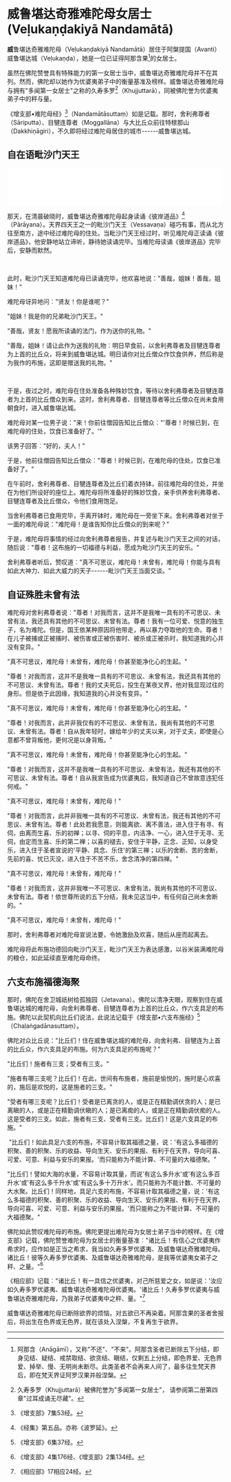# 威鲁堪达奇雅难陀母女居士(Veḷukaṇḍakiyā Nandamātā)

**威**鲁堪达奇雅难陀母（Veḷukaṇḍakiyā Nandamātā）居住于阿槃提国（Avanti）威鲁堪达城（Veḷukaṇḍa），她是一位已证得阿那含果[^1]的女居士。

虽然在佛陀赞誉具有特殊能力的第一女居士当中，威鲁堪达奇雅难陀母并不在其列。然而，佛陀却以她作为优婆夷弟子中的衡量基准及榜样。威鲁堪达奇雅难陀母与拥有"多闻第一女居士"之称的久寿多罗[^2]（Khujjuttarā），同被佛陀誉为优婆夷弟子中的秤与量。

《增支部•难陀母经》[^3]（Nandamātāsuttaṃ）如是记载。那时，舍利弗尊者（Sāriputta）、目犍连尊者（Moggallāna）与大比丘众前往特榇那山（Dakkhiṇāgiri），不久即将经过难陀母居住的城市------威鲁堪达城。

## 自在语毗沙门天王

<iframe frameborder="0" marginwidth="0" marginheight="0" width=500 height=86 src="./mp3/2.12-1.mp3"></iframe>

那天，在清晨破晓时，威鲁堪达奇雅难陀母起身读诵《彼岸道品》[^4]（Pārāyana）。天界四天王之一的毗沙门天王（Vessavaṇa）碰巧有事，而从北方往至南方，途中经过难陀母的住处。当毗沙门天王经过时，听见难陀母正读诵《彼岸道品》，他安静地站立谛听，静待她读诵完毕。当难陀母读诵《彼岸道品》完毕后，安静而默然。

 

此时，毗沙门天王知道难陀母已读诵完毕，他欢喜地说："善哉，姐妹！善哉，姐妹！"

难陀母讶异地问︰"贤友！你是谁呢？"

"姐妹！我是你的兄弟毗沙门天王。"

"善哉，贤友！愿我所读诵的法门，作为送你的礼物。"

"善哉，姐妹！请让此作为送我的礼物︰明日早食前，以舍利弗尊者及目犍连尊者为上首的比丘众，将来到威鲁堪达城。明日请你对比丘僧众作饮食供养，然后称是为我作的布施，这即是赠送我的礼物。"

 

于是，夜过之时，难陀母在住处准备各种殊妙饮食，等待以舍利弗尊者及目犍连尊者为上首的比丘僧众到来。这时，舍利弗尊者、目犍连尊者等比丘僧众在尚未食用朝食时，进入威鲁堪达城。

难陀母对某一位男子说："来！你前往僧园告知比丘僧众︰"'尊者！时候已到，在难陀母的住处，饮食已准备好了。'"

该男子回答︰"好的，夫人！"

于是，他前往僧园告知比丘僧众︰"尊者！时候已到，在难陀母的住处，饮食已准备好了。"

在午前时，舍利弗尊者、目犍连尊者及比丘们着衣持钵，前往难陀母的住处，并坐在为他们所设好的座位上。难陀母将所准备好的殊妙饮食，亲手供养舍利弗尊者、目犍连尊者及比丘僧众，令他们食用饱足。

当舍利弗尊者已食用完毕，手离开钵时，难陀母在一旁坐下来。舍利弗尊者对坐于一面的难陀母说："难陀母！是谁告知你比丘僧众的到来呢？"

于是，难陀母将事情的经过向舍利弗尊者报告，并复述与毗沙门天王之间的对话，随后说︰"尊者！这布施的一切福德与利益，愿成为毗沙门天王的安乐。"

舍利弗尊者听后，赞叹道︰"真不可思议，难陀母！未曾有，难陀母！你能与具有如此大神力、如此大威力的天子------毗沙门天王当面交谈。"

## 自证殊胜未曾有法

难陀母对舍利弗尊者说︰"尊者！对我而言，这并不是我唯一具有的不可思议、未曾有法，我还具有其他的不可思议、未曾有法。尊者！我有一位可爱、悦意的独生子，名为难陀。但是，国王依某种原因将他带走，再以暴力夺取他的生命。尊者！在儿子被捕或正被捕时、被伤害或正被伤害时、被杀或正被杀时，我知道我的心并没有变异。"

"真不可思议，难陀母！未曾有，难陀母！你甚至能净化心的生起。"

"尊者！对我而言，这并不是我唯一具有的不可思议、未曾有法，我还具有其他的不可思议、未曾有法。尊者！我的丈夫死后，投生在某夜叉界，他对我显现过往的身形。但是依于此因缘，我知道我的心并没有变异。"

"真不可思议，难陀母！未曾有，难陀母！你甚至能净化心的生起。"

"尊者！对我而言，此并非我仅有的不可思议、未曾有法，我尚有其他的不可思议、未曾有法。尊者！自从我年轻时，嫁给年少的丈夫以来，对于丈夫，即使是心意都不曾背叛他，更何况是以身背叛。"

"真不可思议，难陀母！未曾有，难陀母！你甚至能净化心的生起。"

"尊者！对我而言，这并不是我唯一具有的不可思议、未曾有法，我还有其他的不可思议、未曾有法。尊者！自从我宣告成为优婆夷后，我知道自己不曾故意违犯任何戒。"

"真不可思议，难陀母！未曾有，难陀母！"

"尊者！对我而言，此并非我唯一具有的不可思议、未曾有法，我还有其他的不可思议、未曾有法。尊者！此处若我愿意，则能离欲、离不善法，进入住于有寻、有伺，由离而生喜、乐的初禅；以寻、伺的平息，内洁净、一心，进入住于无寻、无伺，由定而生喜、乐的第二禅；以喜的褪去，安住于平静，正念、正知，以身受乐，进入住于圣者宣说的'平静、具念、乐住'的第三禅；以乐的舍断、苦的舍断，先前的喜、忧已灭没，进入住于不苦不乐，舍念清净的第四禅。"

"真不可思议，难陀母！未曾有，难陀母！"

"尊者！对我而言，这并非我唯一不可思议、未曾有法，我尚有其他的不可思议、未曾有法。尊者！依世尊所说的五下分结，我未见这当中，有任何自己尚未舍断的。"

"真不可思议，难陀母！未曾有，难陀母！"

那时，舍利弗尊者对难陀母宣说法要，令她激励及欢喜，随后从座而起离去。

难陀母将此布施功德回向毗沙门天王，毗沙门天王为表达感激，以谷米装满难陀母的粮仓，如此延续直至难陀母命终。

## 六支布施福德海聚

那时，佛陀在舍卫城祇树给孤独园（Jetavana）。佛陀以清净天眼，观察到住在威鲁堪达城的难陀母，向舍利弗尊者、目犍连尊者为上首的比丘众，作六支具足的布施。佛陀以此契机向比丘们说法，此说法记载于《增支部•六支布施经》[^5]（Chaḷaṅgadānasuttaṃ）。

佛陀对众比丘说："比丘们！住在威鲁堪达城的难陀母，向舍利弗、目犍连为上首的比丘众，作六支具足的布施。何为六支具足的布施呢？"

"比丘们！施者有三支；受者有三支。"

"施者有哪三支呢？比丘们！在此，世间有布施者，施前是愉悦的，施时是心欢喜的，施后是欢悦的，这是施者的三支。"

"受者有哪三支呢？比丘们！受者是已离贪的人，或是正在精勤调伏贪的人；是已离瞋的人，或是正在精勤调伏瞋的人；是已离痴的人，或是正在精勤调伏痴的人。这是受者的三支。如此，施者有三支、受者有三支。比丘们！这是六支具足的布施。"

 "比丘们！如此具足六支的布施，不容易计取其福德之量，说：'有这么多福德的积聚、善的积聚、乐的收益、导向生天、安乐的果报、有利于在天界，导向可喜、可爱、可意、利益与安乐的果报。'而只能称为不能计算、不可量的大福德聚。"

"比丘们！譬如大海的水量，不容易计取其量，而说'有这么多升水'或'有这么多百升水'或'有这么多千升水'或'有这么多十万升水'。而只能称为不能计数、不可量的大水聚。比丘们！同样地，具足六支的布施，不容易计取其福德之量，说：'有这么多福德的积聚、善的积聚、乐的收益、导向生天、安乐的果报、有利于在天界，导向可喜、可爱、可意、利益与安乐的果报。'而只能称之为不能计算、不可量的大福德聚。"

佛陀如此赞叹难陀母的布施。佛陀更提出难陀母为女居士弟子当中的榜样。在《增支部》记载，佛陀赞誉难陀母为女居士的衡量基准︰"诸比丘！有信心之优婆夷作希求时，应作如是正当之希求，我当如久寿多罗优婆夷、及威鲁堪达奇雅难陀母。诸比丘！彼等久寿多罗优婆夷、及威鲁堪达奇雅难陀母，是我等优婆夷女弟子之秤、之量。"[^6]

《相应部》记载︰"诸比丘！有一具信之优婆夷，对己所慈爱之女，如是说：'汝应如久寿多罗优婆夷、威鲁堪达奇雅难陀母优婆夷。'诸比丘！久寿多罗优婆夷与威鲁堪达奇雅难陀母，乃我弟子优婆夷中之秤、量。"[^7]

威鲁堪达奇雅难陀母已断除欲界的烦恼，对五欲已不再染着。阿那含果的圣者舍报后，将出生在色界或无色界，就在该处入涅槃，不复再生于欲界。

---

[^1]: 阿那含（Anāgāmī），又称"不还"、"不来"。阿那含圣者已断除五下分结，即身见结、疑结、戒禁取结、欲贪结、瞋结，仅剩五上分结，即色界爱、无色界爱、掉举、慢、无明尚未断尽。此类圣者不会再来人间了，最多往生梵天界后，即在梵天界证阿罗汉果并般涅槃。

[^2]: 久寿多罗（Khujjuttarā）被佛陀誉为"多闻第一女居士"， 请参阅第二册第四章"过耳成诵无尽藏"。

[^3]:《增支部》7集53经。

[^4]:《经集》第五品。亦称《波罗延》。

[^5]:《增支部》6集37经。

[^6]:《增支部》4集176经、《增支部》2集134经。

[^7]:《相应部》17相应24经。

